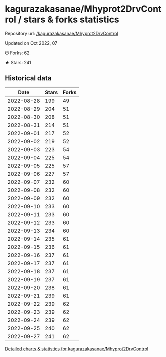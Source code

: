 # kagurazakasanae/Mhyprot2DrvControl / stars & forks statistics

Repository url: [/kagurazakasanae/Mhyprot2DrvControl](https://github.com/kagurazakasanae/Mhyprot2DrvControl)

Updated on Oct 2022, 07

☋ Forks: 62

★ Stars: 241

## Historical data
| Date | Stars | Forks |
|------|-------|-------|
| 2022-08-28 | 199 | 49 | 
| 2022-08-29 | 204 | 51 | 
| 2022-08-30 | 208 | 51 | 
| 2022-08-31 | 214 | 51 | 
| 2022-09-01 | 217 | 52 | 
| 2022-09-02 | 219 | 52 | 
| 2022-09-03 | 223 | 54 | 
| 2022-09-04 | 225 | 54 | 
| 2022-09-05 | 225 | 57 | 
| 2022-09-06 | 227 | 57 | 
| 2022-09-07 | 232 | 60 | 
| 2022-09-08 | 232 | 60 | 
| 2022-09-09 | 232 | 60 | 
| 2022-09-10 | 233 | 60 | 
| 2022-09-11 | 233 | 60 | 
| 2022-09-12 | 233 | 60 | 
| 2022-09-13 | 234 | 60 | 
| 2022-09-14 | 235 | 61 | 
| 2022-09-15 | 236 | 61 | 
| 2022-09-16 | 237 | 61 | 
| 2022-09-17 | 237 | 61 | 
| 2022-09-18 | 237 | 61 | 
| 2022-09-19 | 237 | 61 | 
| 2022-09-20 | 238 | 61 | 
| 2022-09-21 | 239 | 61 | 
| 2022-09-22 | 239 | 62 | 
| 2022-09-23 | 239 | 62 | 
| 2022-09-24 | 239 | 62 | 
| 2022-09-25 | 240 | 62 | 
| 2022-09-27 | 241 | 62 | 


[Detailed charts & statistics for kagurazakasanae/Mhyprot2DrvControl](https://reviewgithub.com/rep/kagurazakasanae/Mhyprot2DrvControl)
